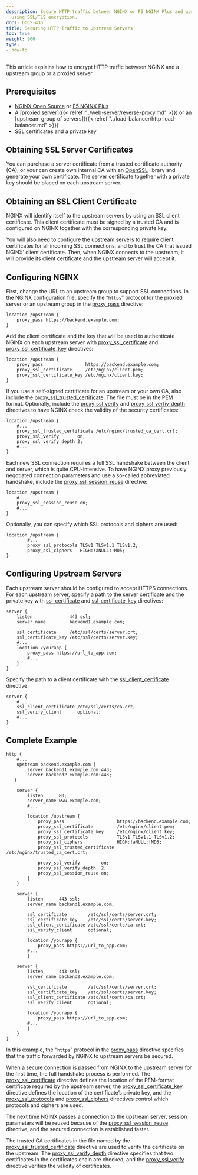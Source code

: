 ```yaml
---
description: Secure HTTP traffic between NGINX or F5 NGINX Plus and upstream servers,
  using SSL/TLS encryption.
docs: DOCS-435
title: Securing HTTP Traffic to Upstream Servers
toc: true
weight: 900
type:
- how-to
---
```



This article explains how to encrypt HTTP traffic between NGINX and a upstream group or a proxied server.


## Prerequisites

- [NGINX Open Source](https://nginx.org/en/download.html) or [F5 NGINX Plus](https://nginx.com/products/)
- A [proxied server]({{< relref "../web-server/reverse-proxy.md" >}}) or an [upstream group of servers]({{< relref "../load-balancer/http-load-balancer.md" >}})
- SSL certificates and a private key

## Obtaining SSL Server Certificates

You can purchase a server certificate from a trusted certificate authority (CA), or your can create own internal CA with an [OpenSSL](https://www.openssl.org/) library and generate your own certificate. The server certificate together with a private key should be placed on each upstream server.

<span id="client_certs"></span>
## Obtaining an SSL Client Certificate

NGINX will identify itself to the upstream servers by using an SSL client certificate. This client certificate must be signed by a trusted CA and is configured on NGINX together with the corresponding private key.

You will also need to configure the upstream servers to require client certificates for all incoming SSL connections, and to trust the CA that issued NGINX’ client certificate. Then, when NGINX connects to the upstream, it will provide its client certificate and the upstream server will accept it.

<span id="config"></span>
## Configuring NGINX

First, change the URL to an upstream group to support SSL connections. In the NGINX configuration file, specify the “`https`” protocol for the proxied server or an upstream group in the [proxy_pass](https://nginx.org/en/docs/http/ngx_http_proxy_module.html#proxy_pass) directive:

```nginx
location /upstream {
    proxy_pass https://backend.example.com;
}
```

Add the client certificate and the key that will be used to authenticate NGINX on each upstream server with [proxy_ssl_certificate](https://nginx.org/en/docs/http/ngx_http_proxy_module.html#proxy_ssl_certificate) and [proxy_ssl_certificate_key](https://nginx.org/en/docs/http/ngx_http_proxy_module.html#proxy_ssl_certificate_key) directives:

```nginx
location /upstream {
    proxy_pass                https://backend.example.com;
    proxy_ssl_certificate     /etc/nginx/client.pem;
    proxy_ssl_certificate_key /etc/nginx/client.key;
}
```

If you use a self-signed certificate for an upstream or your own CA, also include the [proxy_ssl_trusted_certificate](https://nginx.org/en/docs/http/ngx_http_proxy_module.html#proxy_ssl_trusted_certificate). The file must be in the PEM format. Optionally, include the [proxy_ssl_verify](https://nginx.org/en/docs/http/ngx_http_proxy_module.html#proxy_ssl_verify) and [proxy_ssl_verfiy_depth](https://nginx.org/en/docs/http/ngx_http_proxy_module.html#proxy_ssl_verify_depth) directives to have NGINX check the validity of the security certificates:

```nginx
location /upstream {
    #...
    proxy_ssl_trusted_certificate /etc/nginx/trusted_ca_cert.crt;
    proxy_ssl_verify       on;
    proxy_ssl_verify_depth 2;
    #...
}
```

Each new SSL connection requires a full SSL handshake between the client and server, which is quite CPU-intensive. To have NGINX proxy previously negotiated connection parameters and use a so-called abbreviated handshake, include the [proxy_ssl_session_reuse](https://nginx.org/en/docs/http/ngx_http_proxy_module.html#proxy_ssl_session_reuse) directive:

```nginx
location /upstream {
    #...
    proxy_ssl_session_reuse on;
    #...
}
```

Optionally, you can specify which SSL protocols and ciphers are used:

```nginx
location /upstream {
        #...
        proxy_ssl_protocols TLSv1 TLSv1.1 TLSv1.2;
        proxy_ssl_ciphers   HIGH:!aNULL:!MD5;
}
```

<span id="config_upstream"></span>
## Configuring Upstream Servers

Each upstream server should be configured to accept HTTPS connections. For each upstream server, specify a path to the server certificate and the private key with [ssl_certificate](https://nginx.org/en/docs/http/ngx_http_ssl_module.html#ssl_certificate) and [ssl_certificate_key](https://nginx.org/en/docs/http/ngx_http_ssl_module.html#ssl_certificate_key) directives:

```nginx
server {
    listen              443 ssl;
    server_name         backend1.example.com;

    ssl_certificate     /etc/ssl/certs/server.crt;
    ssl_certificate_key /etc/ssl/certs/server.key;
    #...
    location /yourapp {
        proxy_pass https://url_to_app.com;
        #...
    }
}
```

Specify the path to a client certificate with the [ssl_client_certificate](https://nginx.org/en/docs/http/ngx_http_ssl_module.html#ssl_client_certificate) directive:

```nginx
server {
    #...
    ssl_client_certificate /etc/ssl/certs/ca.crt;
    ssl_verify_client      optional;
    #...
}
```

<span id="example"></span>
## Complete Example

```nginx
http {
    #...
    upstream backend.example.com {
        server backend1.example.com:443;
        server backend2.example.com:443;
   }

    server {
        listen      80;
        server_name www.example.com;
        #...

        location /upstream {
            proxy_pass                    https://backend.example.com;
            proxy_ssl_certificate         /etc/nginx/client.pem;
            proxy_ssl_certificate_key     /etc/nginx/client.key;
            proxy_ssl_protocols           TLSv1 TLSv1.1 TLSv1.2;
            proxy_ssl_ciphers             HIGH:!aNULL:!MD5;
            proxy_ssl_trusted_certificate /etc/nginx/trusted_ca_cert.crt;

            proxy_ssl_verify        on;
            proxy_ssl_verify_depth  2;
            proxy_ssl_session_reuse on;
        }
    }

    server {
        listen      443 ssl;
        server_name backend1.example.com;

        ssl_certificate        /etc/ssl/certs/server.crt;
        ssl_certificate_key    /etc/ssl/certs/server.key;
        ssl_client_certificate /etc/ssl/certs/ca.crt;
        ssl_verify_client      optional;

        location /yourapp {
            proxy_pass https://url_to_app.com;
        #...
        }

    server {
        listen      443 ssl;
        server_name backend2.example.com;

        ssl_certificate        /etc/ssl/certs/server.crt;
        ssl_certificate_key    /etc/ssl/certs/server.key;
        ssl_client_certificate /etc/ssl/certs/ca.crt;
        ssl_verify_client      optional;

        location /yourapp {
            proxy_pass https://url_to_app.com;
        #...
        }
    }
}
```

In this example, the “`https`” protocol in the [proxy_pass](https://nginx.org/en/docs/http/ngx_http_proxy_module.html#proxy_pass) directive specifies that the traffic forwarded by NGINX to upstream servers be secured.

When a secure connection is passed from NGINX to the upstream server for the first time, the full handshake process is performed. The [proxy_ssl_certificate](https://nginx.org/en/docs/http/ngx_http_proxy_module.html#proxy_ssl_certificate) directive defines the location of the PEM-format certificate required by the upstream server, the [proxy_ssl_certificate_key](https://nginx.org/en/docs/http/ngx_http_proxy_module.html#proxy_ssl_certificate_key) directive defines the location of the certificate’s private key, and the [proxy_ssl_protocols](https://nginx.org/en/docs/http/ngx_http_proxy_module.html#proxy_ssl_protocols) and [proxy_ssl_ciphers](https://nginx.org/en/docs/http/ngx_http_proxy_module.html#proxy_ssl_ciphers) directives control which protocols and ciphers are used.

The next time NGINX passes a connection to the upstream server, session parameters will be reused because of the [proxy_ssl_session_reuse](https://nginx.org/en/docs/http/ngx_http_proxy_module.html#proxy_ssl_session_reuse) directive, and the secured connection is established faster.

The trusted CA certificates in the file named by the [proxy_ssl_trusted_certificate](https://nginx.org/en/docs/http/ngx_http_proxy_module.html#proxy_ssl_trusted_certificate) directive are used to verify the certificate on the upstream. The [proxy_ssl_verify_depth](https://nginx.org/en/docs/http/ngx_http_proxy_module.html#proxy_ssl_verify_depth) directive specifies that two certificates in the certificates chain are checked, and the [proxy_ssl_verify](https://nginx.org/en/docs/http/ngx_http_proxy_module.html#proxy_ssl_verify) directive verifies the validity of certificates.
